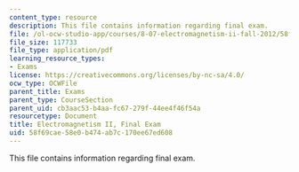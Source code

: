 ```yaml
---
content_type: resource
description: This file contains information regarding final exam.
file: /ol-ocw-studio-app/courses/8-07-electromagnetism-ii-fall-2012/58f69cae58e0b474ab7c170ee67ed608_MIT8_07F12_finalexam.pdf
file_size: 117733
file_type: application/pdf
learning_resource_types:
- Exams
license: https://creativecommons.org/licenses/by-nc-sa/4.0/
ocw_type: OCWFile
parent_title: Exams
parent_type: CourseSection
parent_uid: cb3aac53-b4aa-fc67-279f-44ee4f46f54a
resourcetype: Document
title: Electromagnetism II, Final Exam
uid: 58f69cae-58e0-b474-ab7c-170ee67ed608
---
```

This file contains information regarding final exam.